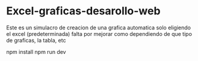# Excel-graficas-desarollo-web
Este es un simulacro de creacion de una grafica automatica solo eligiendo el excel (predeterminada) falta por mejorar como dependiendo de que tipo de graficas, la tabla, etc


npm install 
npm run dev
